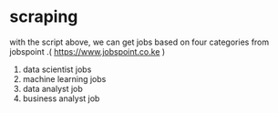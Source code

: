 # scraping

with the script above, we can get jobs based on four categories from jobspoint .( https://www.jobspoint.co.ke )

1) data scientist jobs
2) machine learning jobs
3) data analyst job
4) business analyst job
